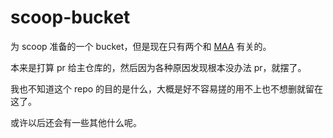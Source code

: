 # scoop-bucket

为 scoop 准备的一个 bucket，但是现在只有两个和 [MAA](https://github.com/MaaAssistantArknights/MaaAssistantArknights) 有关的。

本来是打算 pr 给主仓库的，然后因为各种原因发现根本没办法 pr，就摆了。

我也不知道这个 repo 的目的是什么，大概是好不容易搓的用不上也不想删就留在这了。

或许以后还会有一些其他什么呢。
